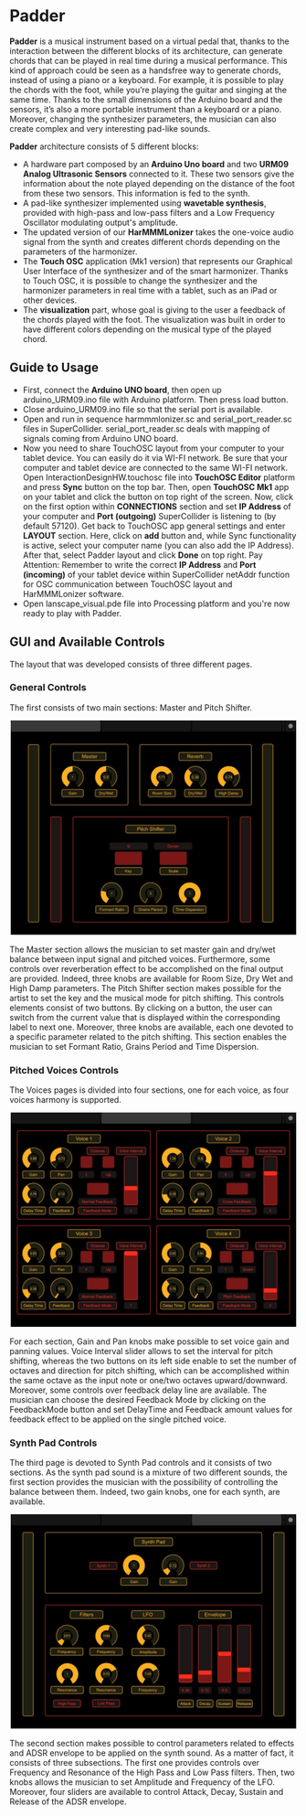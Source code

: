 # Padder
**Padder** is a musical instrument based on a virtual pedal that, thanks to the interaction between the different blocks of its architecture, can generate chords that can be played in real time during a musical performance. This kind of approach could be seen as a handsfree way to generate chords, instead of using a piano or a keyboard. For example, it is possible to play the chords with the foot, while you’re playing the guitar and singing at the same time. 
Thanks to the small dimensions of the Arduino board and the sensors, it’s also a more portable instrument than a keyboard or a piano. Moreover, changing the synthesizer parameters, the musician can also create complex and very interesting pad-like sounds.

**Padder** architecture consists of 5 different blocks:
- A hardware part composed by an **Arduino Uno board** and two **URM09 Analog Ultrasonic Sensors** connected to it. These two sensors give the information about the note played depending on the distance of the foot from these two sensors. This information is fed to the synth.
- A pad-like synthesizer implemented using **wavetable synthesis**, provided with high-pass and low-pass filters and a Low Frequency Oscillator modulating output's amplitude.
- The updated version of our **HarMMMLonizer** takes the one-voice audio signal from the synth and creates different chords depending on the parameters of the harmonizer.
- The **Touch OSC** application (Mk1 version) that represents our Graphical User Interface of the synthesizer and of the smart harmonizer. Thanks to Touch OSC, it is possible to change the synthesizer and the harmonizer parameters in real time with a tablet, such as an iPad or other devices.
- The **visualization** part, whose goal is giving to the user a feedback of the chords played with the foot. The visualization was built in order to have different colors depending on the musical type of the played chord.

## Guide to Usage
- First, connect the **Arduino UNO board**, then open up arduino_URM09.ino file with Arduino platform. Then press load button.
- Close arduino_URM09.ino file so that the serial port is available.
- Open and run in sequence harmmmlonizer.sc and serial_port_reader.sc files in SuperCollider. serial_port_reader.sc deals with mapping of signals coming from Arduino UNO board.
- Now you need to share TouchOSC layout from your computer to your tablet device. You can easily do it via WI-FI network. Be sure that your computer and tablet device are connected to the same WI-FI network. Open InteractionDesignHW.touchosc file into **TouchOSC Editor** platform and press **Sync** button on the top bar. Then, open **TouchOSC Mk1** app on your tablet and click the button on top right of the screen. Now, click on the first option within **CONNECTIONS** section and set **IP Address** of your computer and **Port (outgoing)** SuperCollider is listening to (by default 57120). Get back to TouchOSC app general settings and enter **LAYOUT** section. Here, click on **add** button and, while Sync functionality is active, select your computer name (you can also add the IP Address). After that, select Padder layout and click **Done** on top right.
Pay Attention: Remember to write the correct **IP Address** and **Port (incoming)** of your tablet device within SuperCollider netAddr function for OSC communication between TouchOSC layout and HarMMMLonizer software.
- Open lanscape_visual.pde file into Processing platform and you're now ready to play with Padder.

## GUI and Available Controls
The layout that was developed consists of three different pages. 

### General Controls
The first consists of two main sections: Master and Pitch Shifter. 

<p align="center">
  <img width="500" height=auto src="./Assets/Images/GeneralControls-TouchOSC-GUI.png">
</p>

The Master section allows the musician to set master gain and dry/wet balance between input signal and pitched voices. Furthermore, some controls over reverberation effect to be accomplished on the final output are provided. Indeed, three knobs are available for Room Size, Dry Wet and High Damp parameters.
The Pitch Shifter section makes possible for the artist to set the key and the musical mode for pitch shifting. This controls elements consist of two buttons. By clicking on a button, the user can switch from the current value that is displayed within the corresponding label to next one. Moreover, three knobs are available, each one devoted to a specific parameter related to the pitch shifting. This section enables the musician to set Formant Ratio, Grains Period and Time Dispersion.

### Pitched Voices Controls
The Voices pages is divided into four sections, one for each voice, as four voices harmony is supported. 

<p align="center">
  <img width="500" height=auto src="./Assets/Images/PitchedVoicesControls-TouchOSC-GUI.png">
</p>

For each section, Gain and Pan knobs make possible to set voice gain and panning values. Voice Interval slider allows to set the interval for pitch shifting, whereas the two buttons on its left side enable to set the number of octaves and direction for pitch shifting, which can be accomplished within the same octave as the input note or one/two octaves upward/downward. 
Moreover, some controls over feedback delay line are available. The musician can choose the desired Feedback Mode by clicking on the FeedbackMode button and set DelayTime and Feedback amount values for feedback effect to be applied on the single pitched voice.

### Synth Pad Controls
The third page is devoted to Synth Pad controls and it consists of two sections.
As the synth pad sound is a mixture of two different sounds, the first section provides the musician with the possibility of controlling the balance between them. Indeed, two gain knobs, one for each synth, are available.

<p align="center">
  <img width="500" height=auto src="./Assets/Images/SynthPadControls-TouchOSC-GUI.png">
</p>

The second section makes possible to control parameters related to effects and ADSR envelope to be applied on the synth sound. As a matter of fact, it consists of three subsections. The first one provides controls over Frequency and Resonance of the High Pass and Low Pass filters. Then, two knobs allows the musician to set Amplitude and Frequency of the LFO. Moreover, four sliders are available to control Attack, Decay, Sustain and Release of the ADSR envelope.
